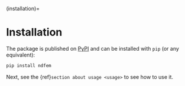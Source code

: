 (installation)=

# Installation

The package is published on [PyPI](https://pypi.org/project/ndfem/) and can be installed with `pip` (or any equivalent):

```bash
pip install ndfem
```

Next, see the {ref}`section about usage <usage>` to see how to use it.
